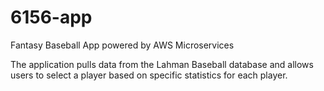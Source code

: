 # 6156-app
Fantasy Baseball App powered by AWS Microservices

The application pulls data from the Lahman Baseball database and allows users to select a player based on specific
statistics for each player. 
